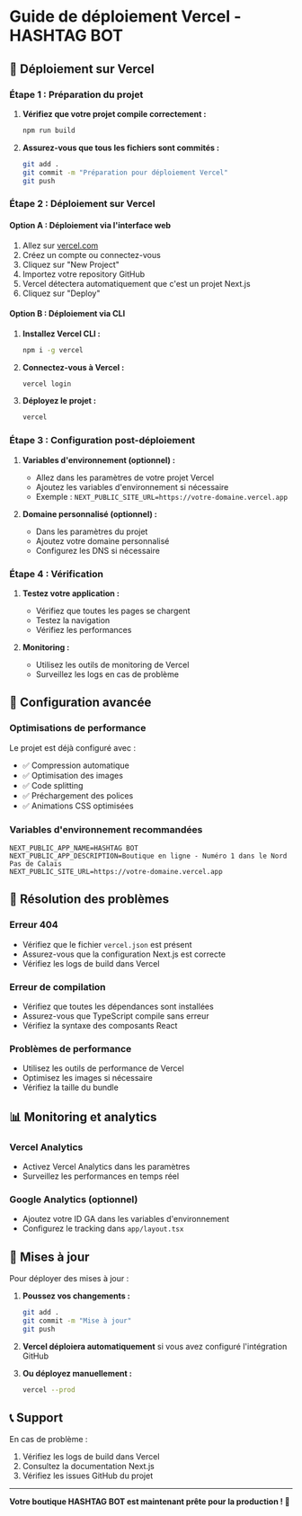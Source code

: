 # Guide de déploiement Vercel - HASHTAG BOT

## 🚀 Déploiement sur Vercel

### Étape 1 : Préparation du projet

1. **Vérifiez que votre projet compile correctement :**
   ```bash
   npm run build
   ```

2. **Assurez-vous que tous les fichiers sont commités :**
   ```bash
   git add .
   git commit -m "Préparation pour déploiement Vercel"
   git push
   ```

### Étape 2 : Déploiement sur Vercel

#### Option A : Déploiement via l'interface web

1. Allez sur [vercel.com](https://vercel.com)
2. Créez un compte ou connectez-vous
3. Cliquez sur "New Project"
4. Importez votre repository GitHub
5. Vercel détectera automatiquement que c'est un projet Next.js
6. Cliquez sur "Deploy"

#### Option B : Déploiement via CLI

1. **Installez Vercel CLI :**
   ```bash
   npm i -g vercel
   ```

2. **Connectez-vous à Vercel :**
   ```bash
   vercel login
   ```

3. **Déployez le projet :**
   ```bash
   vercel
   ```

### Étape 3 : Configuration post-déploiement

1. **Variables d'environnement (optionnel) :**
   - Allez dans les paramètres de votre projet Vercel
   - Ajoutez les variables d'environnement si nécessaire
   - Exemple : `NEXT_PUBLIC_SITE_URL=https://votre-domaine.vercel.app`

2. **Domaine personnalisé (optionnel) :**
   - Dans les paramètres du projet
   - Ajoutez votre domaine personnalisé
   - Configurez les DNS si nécessaire

### Étape 4 : Vérification

1. **Testez votre application :**
   - Vérifiez que toutes les pages se chargent
   - Testez la navigation
   - Vérifiez les performances

2. **Monitoring :**
   - Utilisez les outils de monitoring de Vercel
   - Surveillez les logs en cas de problème

## 🔧 Configuration avancée

### Optimisations de performance

Le projet est déjà configuré avec :
- ✅ Compression automatique
- ✅ Optimisation des images
- ✅ Code splitting
- ✅ Préchargement des polices
- ✅ Animations CSS optimisées

### Variables d'environnement recommandées

```env
NEXT_PUBLIC_APP_NAME=HASHTAG BOT
NEXT_PUBLIC_APP_DESCRIPTION=Boutique en ligne - Numéro 1 dans le Nord Pas de Calais
NEXT_PUBLIC_SITE_URL=https://votre-domaine.vercel.app
```

## 🐛 Résolution des problèmes

### Erreur 404
- Vérifiez que le fichier `vercel.json` est présent
- Assurez-vous que la configuration Next.js est correcte
- Vérifiez les logs de build dans Vercel

### Erreur de compilation
- Vérifiez que toutes les dépendances sont installées
- Assurez-vous que TypeScript compile sans erreur
- Vérifiez la syntaxe des composants React

### Problèmes de performance
- Utilisez les outils de performance de Vercel
- Optimisez les images si nécessaire
- Vérifiez la taille du bundle

## 📊 Monitoring et analytics

### Vercel Analytics
- Activez Vercel Analytics dans les paramètres
- Surveillez les performances en temps réel

### Google Analytics (optionnel)
- Ajoutez votre ID GA dans les variables d'environnement
- Configurez le tracking dans `app/layout.tsx`

## 🔄 Mises à jour

Pour déployer des mises à jour :

1. **Poussez vos changements :**
   ```bash
   git add .
   git commit -m "Mise à jour"
   git push
   ```

2. **Vercel déploiera automatiquement** si vous avez configuré l'intégration GitHub

3. **Ou déployez manuellement :**
   ```bash
   vercel --prod
   ```

## 📞 Support

En cas de problème :
1. Vérifiez les logs de build dans Vercel
2. Consultez la documentation Next.js
3. Vérifiez les issues GitHub du projet

---

**Votre boutique HASHTAG BOT est maintenant prête pour la production ! 🎉**